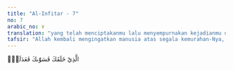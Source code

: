 ```yaml
---
title: "Al-Infitar - 7"
no: 7
arabic_no: ٧
translation: "yang telah menciptakanmu lalu menyempurnakan kejadianmu dan menjadikan (susunan tubuh)mu seimbang, "
tafsir: "Allah kembali mengingatkan manusia atas segala kemurahan-Nya, dengan menyebutkan penciptaan-Nya pada diri manusia. Allah telah menjadikan tubuh manusia seimbang, berdiri tegak dengan gagahnya, tidak seperti binatang berkaki empat atau melata. Allah juga menciptakan semua anggota tubuh manusia bekerja dengan teratur, harmonis, dan seimbang. Allah mengatakan bahwa penciptaan manusia adalah sebaik-baik penciptaan makhluk. Allah berfirman: \n\nSungguh, Kami telah menciptakan manusia dalam bentuk yang sebaik-baiknya. (at-Tin/95: 4)"
---
```


الَّذِيْ خَلَقَكَ فَسَوّٰىكَ فَعَدَلَكَۙ
